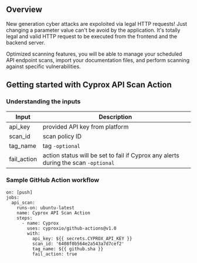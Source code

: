 ## Overview
New generation cyber attacks are expoloited via legal HTTP requests! Just changing a parameter value can't be avoid by the application. It's totally legal and valid HTTP request to be executed from the frontend and the backend server.

Optimized scanning features, you will be able to manage your scheduled API endpoint scans, import your documentation files, and perform scanning against specific vulnerabilities.

## Getting started with Cyprox API Scan Action
### Understanding the inputs

| **Input**           | **Description**                                                                        |
| ------------------- |----------------------------------------------------------------------------------------|
| api_key             | provided API key from platform                                                         |
| scan_id             | scan policy ID                                                                         |
| tag_name            | tag ```-optional```                                                                    |
| fail_action         | action status will be set to fail if Cyprox any alerts during the scan  ```-optional```|

### Sample GitHub Action workflow
```
on: [push]
jobs:
  api_scan:
    runs-on: ubuntu-latest
    name: Cyprox API Scan Action
    steps:
      - name: Cyprox
        uses: cyproxio/github-actions@v1.0
        with: 
          api_key: ${{ secrets.CYPROX_API_KEY }}
          scan_id: '6408f0b564e2a543a7d7cef2'
          tag_name: ${{ github.sha }}
          fail_action: true
```
